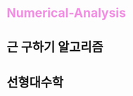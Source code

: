 # Numerical-Analysis

# <h1><a href="https://github.com/yanggak12/Numerical-Analysis/tree/main/find%20x%20method" style="text-decoration:none">근 구하기 알고리즘</a></h1>

# <h1><a href="https://github.com/yanggak12/Numerical-Analysis/tree/main/linear%20algebra" style="text-decoration:none">선형대수학</a></h1>

<style type="text/css">
h1 {
  color: #F28FE3;
}
</style>
